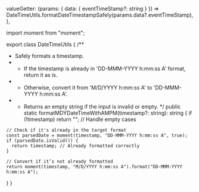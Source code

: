 valueGetter: (params: { data: { eventTimeStamp?: string } }) =>
      DateTimeUtils.formatDateTimestampSafely(params.data?.eventTimeStamp),
  },

import moment from "moment";

export class DateTimeUtils {
  /**
   * Safely formats a timestamp.
   * - If the timestamp is already in 'DD-MMM-YYYY h:mm:ss A' format, return it as is.
   * - Otherwise, convert it from 'M/D/YYYY h:mm:ss A' to 'DD-MMM-YYYY h:mm:ss A'.
   * - Returns an empty string if the input is invalid or empty.
   */
  public static formatMDYDateTimeWithAMPM(timestamp?: string): string {
    if (!timestamp) return ""; // Handle empty cases

    // Check if it's already in the target format
    const parsedDate = moment(timestamp, "DD-MMM-YYYY h:mm:ss A", true);
    if (parsedDate.isValid()) {
      return timestamp; // Already formatted correctly
    }

    // Convert if it’s not already formatted
    return moment(timestamp, "M/D/YYYY h:mm:ss A").format("DD-MMM-YYYY h:mm:ss A");
  }
}
